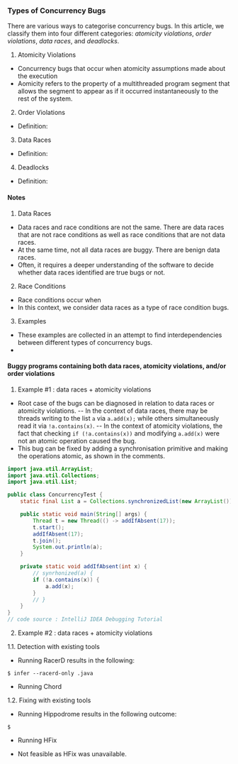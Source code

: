 ### Types of Concurrency Bugs

There are various ways to categorise concurrency bugs. In this article, we classify them into four different categories: _atomicity violations_, _order violations_, _data races_, and _deadlocks_.

1. Atomicity Violations
- Concurrency bugs that occur when atomicity assumptions made about the execution 
- Aomicity refers to the property of a multithreaded program segment that allows the segment to appear as if it occurred instantaneously to the rest of the system.
<!-- [[1]](#1) -->

2. Order Violations
- Definition: 

3. Data Races
- Definition: 

4. Deadlocks
- Definition: 


#### Notes

1. Data Races
- Data races and race conditions are not the same. There are data races that are not race conditions as well as race conditions that are not data races.
- At the same time, not all data races are buggy. There are benign data races.
- Often, it requires a deeper understanding of the software to decide whether data races identified are true bugs or not.

2. Race Conditions
- Race conditions occur when 
- In this context, we consider data races as a type of race condition bugs.

3. Examples
- These examples are collected in an attempt to find interdependencies between different types of concurrency bugs.
-  

#### Buggy programs containing both data races, atomicity violations, and/or order violations

1. Example #1 : data races + atomicity violations

- Root case of the bugs can be diagnosed in relation to data races or atomicity violations.
-- In the context of data races, there may be threads writing to the list `a` via `a.add(x);` while others simultaneously read it via `!a.contains(x)`.
-- In the context of atomicity violations, the fact that checking `if (!a.contains(x))` and modifying `a.add(x)` were not an atomic operation caused the bug.
- This bug can be fixed by adding a synchronisation primitive and making the operations atomic, as shown in the comments.

```java
import java.util.ArrayList;
import java.util.Collections;
import java.util.List;

public class ConcurrencyTest {
    static final List a = Collections.synchronizedList(new ArrayList());

    public static void main(String[] args) {
        Thread t = new Thread(() -> addIfAbsent(17));
        t.start();
        addIfAbsent(17);
        t.join();
        System.out.println(a);
    }

    private static void addIfAbsent(int x) {
        // synrhonized(a) {
        if (!a.contains(x)) {
            a.add(x);
        }
        // }
    }
}
// code source : IntelliJ IDEA Debugging Tutorial
```

2. Example #2 : data races + atomicity violations






1.1. Detection with existing tools

- Running RacerD results in the following:

```console
$ infer --racerd-only .java

```

- Running Chord


1.2. Fixing with existing tools

- Running Hippodrome results in the following outcome:
```console
$ 
```

- Running HFix
+ Not feasible as HFix was unavailable.




<!-- ### References
<a id="1">[1]</a> 
 -->
